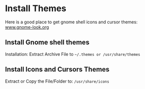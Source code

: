 # Install Themes
Here is a good place to get gnome shell icons and cursor themes: www.gnome-look.org
## Install Gnome shell themes
Installation: Extract Archive File to ```~/.themes or /usr/share/themes```
## Install Icons and Cursors Themes
Extract or Copy the File/Folder to: ```/usr/share/icons```

